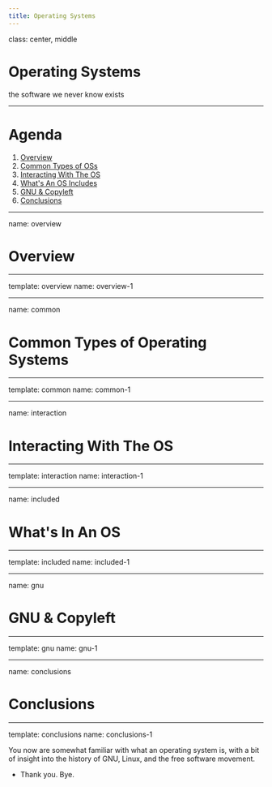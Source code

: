 ```yaml
---
title: Operating Systems
---
```


class: center, middle

# Operating Systems

the software we never know exists

---

# Agenda

1. [Overview](#overview)
1. [Common Types of OSs](#common)
1. [Interacting With The OS](#interaction)
1. [What's An OS Includes](#included)
1. [GNU & Copyleft](#gnu)
1. [Conclusions](#conclusions)

---

name: overview

# Overview

---

template: overview
name: overview-1

---

name: common

# Common Types of Operating Systems

---

template: common
name: common-1

---

name: interaction

# Interacting With The OS

---

template: interaction
name: interaction-1

---

name: included

# What's In An OS

---

template: included
name: included-1

---

name: gnu

# GNU & Copyleft

---

template: gnu
name: gnu-1

---

name: conclusions

# Conclusions

---

template: conclusions
name: conclusions-1

You now are somewhat familiar with what an operating system is, with a bit of insight into the history of GNU, Linux, and the free software movement.

- Thank you. Bye.
